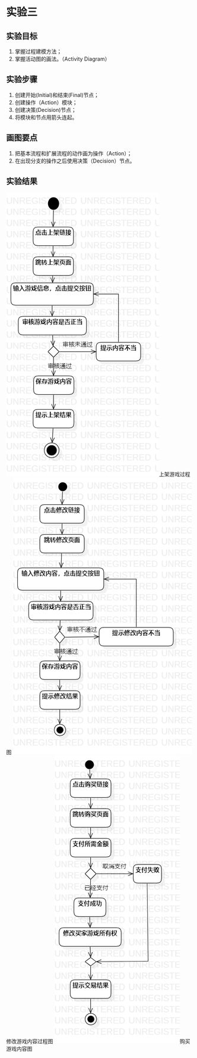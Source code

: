 # 实验三

## 实验目标
1. 掌握过程建模方法；
2. 掌握活动图的画法。（Activity Diagram）
## 实验步骤
1. 创建开始(Initial)和结束(Final)节点；
2. 创建操作（Action）模块；
3. 创建决策(Decision)节点；
4. 将模块和节点用箭头连起。
## 画图要点
1. 把基本流程和扩展流程的动作画为操作（Action）；
2. 在出现分支的操作之后使用决策（Decision）节点。
## 实验结果

![过程建模图一](./Lab3_LoadGames.png)上架游戏过程图
![过程建模图二](./Lab3_ReviseGame.png)修改游戏内容过程图
![过程建模图三](./Lab3_BuyGame.png)购买游戏内容图

